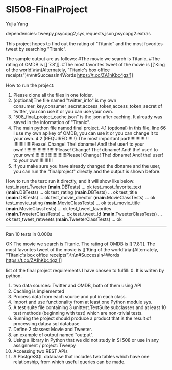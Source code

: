 # SI508-FinalProject
Yujia Yang

dependencies: tweepy,psycopg2,sys,requests,json,psycopg2.extras

This project hopes to find out the rating of "Titanic" and the most fovorites tweet by searching "Titanic".

The sample output are as follows:
#The movie we search is Titanic.
#The rating of OMDB is [['7.8']].
#The most favorites tweet of the movie is [['King of the world!\n\n(Alternately, "Titanic\'s box office receipts")\n\n#SuccessIn4Words https://t.co/ZA1hKbc4gz']]

How to run the project:
1. Please clone all the files in one folder.
2. (optional)The file named "twitter_info" is my own consumer_key,consumer_secret,access_token,access_token_secret of twitter, you can use it or you can use your own.
3. "508_final_project_cache.json" is the json after caching. It already was saved in the information of "Titanic".
4. The main python file named final project.
  4.1 (optional) in this file, line 66 I use my own apikey of OMDB, you can use it or you can change it to your own.
  4.2 (REQUIRED!!!!!!) The most important part!!!!!!!!!!!!!!!
      !!!!!!!!!!!!!!Please! Change! The! dbname! And! the! user! to your own!!!!!!!!!!!
      !!!!!!!!!!!!!!Please! Change! The! dbname! And! the! user! to your own!!!!!!!!!!!
      !!!!!!!!!!!!!!Please! Change! The! dbname! And! the! user! to your own!!!!!!!!!!!
5. If you make sure you have already changed the dbname and the user, you can run the "finalproject" directly and the output is shown before.

How to run the test:
run it directly, and it will show like below:
test_insert_Tweeter (__main__.DBTests) ... ok
test_most_favorite_text (__main__.DBTests) ... ok
test_rating (__main__.DBTests) ... ok
test_title (__main__.DBTests) ... ok
test_movie_director (__main__.MovieClassTests) ... ok
test_movie_rating (__main__.MovieClassTests) ... ok
test_movie_title (__main__.MovieClassTests) ... ok
test_tweet_favorites (__main__.TweeterClassTests) ... ok
test_tweet_id (__main__.TweeterClassTests) ... ok
test_tweet_retweets (__main__.TweeterClassTests) ... ok

----------------------------------------------------------------------
Ran 10 tests in 0.000s

OK
The movie we search is Titanic.
The rating of OMDB is [['7.8']].
The most favorites tweet of the movie is [['King of the world!\n\n(Alternately, "Titanic\'s box office receipts")\n\n#SuccessIn4Words https://t.co/ZA1hKbc4gz']]

list of the final project requirements I have chosen to fulfill:
0. It is writen by python.
1. two data sources: Twitter and OMDB, both of them using API
2. Caching is implemented
3. Process data from each source and put in each class.
4. Import and use functionality from at least one Python module sys.
5. A test suite file containing 3 unittest.TestSuite subclasses and at least 10 test methods (beginning with test) which are non-trivial tests.
6. Running the project should produce a product that is the result of processing data:a sql database.
7. Define 2 classes: Movie and Tweeter.
8. an example of output named "output".
9. Using a library in Python that we did not study in SI 508 or use in any assignment / project: Tweepy
10. Accessing two REST APIs
11. A PostgreSQL database that includes two tables which have one relationship, from which useful queries can be made.
